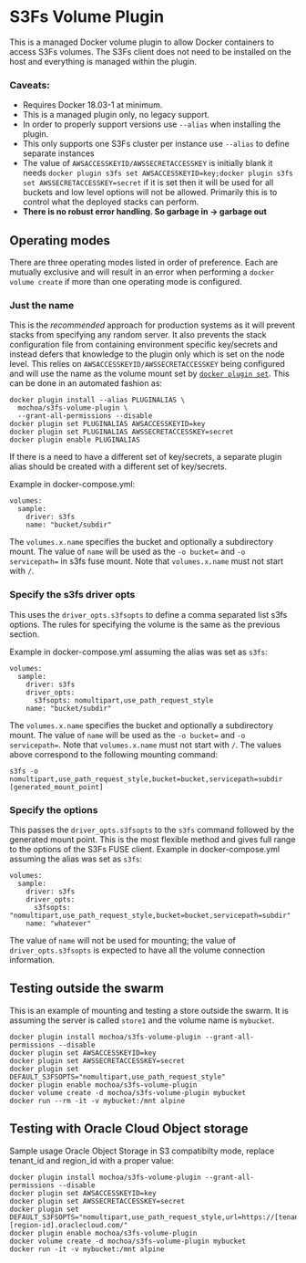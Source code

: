 S3Fs Volume Plugin
=======================

This is a managed Docker volume plugin to allow Docker containers to access S3Fs volumes.  The S3Fs client does not need to be installed on the host and everything is managed within the plugin.

### Caveats:

- Requires Docker 18.03-1 at minimum.
- This is a managed plugin only, no legacy support.
- In order to properly support versions use `--alias` when installing the plugin.
- This only supports one S3Fs cluster per instance use `--alias` to define separate instances
- The value of `AWSACCESSKEYID/AWSSECRETACCESSKEY` is initially blank it needs `docker plugin s3fs set AWSACCESSKEYID=key;docker plugin s3fs set AWSSECRETACCESSKEY=secret` if it is set then it will be used for all buckets and low level options will not be allowed.  Primarily this is to control what the deployed stacks can perform.
- **There is no robust error handling.  So garbage in -> garbage out**

## Operating modes

There are three operating modes listed in order of preference.  Each are mutually exclusive and will result in an error when performing a `docker volume create` if more than one operating mode is configured.

### Just the name

This is the *recommended* approach for production systems as it will prevent stacks from specifying any random server.  It also prevents the stack configuration file from containing environment specific key/secrets and instead defers that knowledge to the plugin only which is set on the node level.  This relies on `AWSACCESSKEYID/AWSSECRETACCESSKEY` being configured and will use the name as the volume mount set by [`docker plugin set`](https://docs.docker.com/engine/reference/commandline/plugin_set/).  This can be done in an automated fashion as:

    docker plugin install --alias PLUGINALIAS \
      mochoa/s3fs-volume-plugin \
      --grant-all-permissions --disable
    docker plugin set PLUGINALIAS AWSACCESSKEYID=key
    docker plugin set PLUGINALIAS AWSSECRETACCESSKEY=secret
    docker plugin enable PLUGINALIAS

If there is a need to have a different set of key/secrets, a separate plugin alias should be created with a different set of key/secrets.

Example in docker-compose.yml:

    volumes:
      sample:
        driver: s3fs
        name: "bucket/subdir"

The `volumes.x.name` specifies the bucket and optionally a subdirectory mount.  The value of `name` will be used as the `-o bucket=` and `-o servicepath=` in s3fs fuse mount.  Note that `volumes.x.name` must not start with `/`.

### Specify the s3fs driver opts

This uses the `driver_opts.s3fsopts` to define a comma separated list s3fs options.  The rules for specifying the volume is the same as the previous section.

Example in docker-compose.yml assuming the alias was set as `s3fs`:

    volumes:
      sample:
        driver: s3fs
        driver_opts:
          s3fsopts: nomultipart,use_path_request_style
        name: "bucket/subdir"

The `volumes.x.name` specifies the bucket and optionally a subdirectory mount.  The value of `name` will be used as the `-o bucket=` and `-o servicepath=`.  Note that `volumes.x.name` must not start with `/`.  The values above correspond to the following mounting command:

    s3fs -o nomultipart,use_path_request_style,bucket=bucket,servicepath=subdir [generated_mount_point]

### Specify the options

This passes the `driver_opts.s3fsopts` to the `s3fs` command followed by the generated mount point.  This is the most flexible method and gives full range to the options of the S3Fs FUSE client.  Example in docker-compose.yml assuming the alias was set as `s3fs`:

    volumes:
      sample:
        driver: s3fs
        driver_opts:
          s3fsopts: "nomultipart,use_path_request_style,bucket=bucket,servicepath=subdir"
        name: "whatever"

The value of `name` will not be used for mounting; the value of `driver_opts.s3fsopts` is expected to have all the volume connection information.

## Testing outside the swarm

This is an example of mounting and testing a store outside the swarm.  It is assuming the server is called `store1` and the volume name is `mybucket`.

    docker plugin install mochoa/s3fs-volume-plugin --grant-all-permissions --disable
    docker plugin set AWSACCESSKEYID=key
    docker plugin set AWSSECRETACCESSKEY=secret
    docker plugin set DEFAULT_S3FSOPTS="nomultipart,use_path_request_style"
    docker plugin enable mochoa/s3fs-volume-plugin
    docker volume create -d mochoa/s3fs-volume-plugin mybucket
    docker run --rm -it -v mybucket:/mnt alpine

## Testing with Oracle Cloud Object storage

Sample usage Oracle Object Storage in S3 compatibilty mode, replace tenant_id and region_id with a proper value:

    docker plugin install mochoa/s3fs-volume-plugin --grant-all-permissions --disable
    docker plugin set AWSACCESSKEYID=key
    docker plugin set AWSSECRETACCESSKEY=secret
    docker plugin set DEFAULT_S3FSOPTS="nomultipart,use_path_request_style,url=https://[tenant_id].compat.objectstorage.[region-id].oraclecloud.com/"
    docker plugin enable mochoa/s3fs-volume-plugin
    docker volume create -d mochoa/s3fs-volume-plugin mybucket
    docker run -it -v mybucket:/mnt alpine
